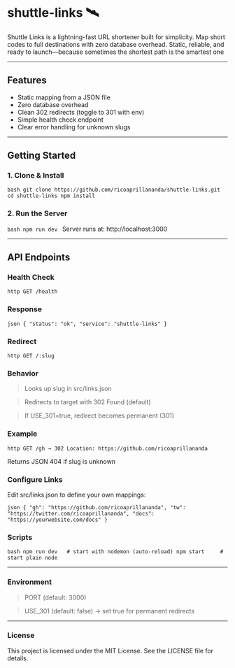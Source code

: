# shuttle-links 🛰️
Shuttle Links is a lightning-fast URL shortener built for simplicity. Map short codes to full destinations with zero database overhead. Static, reliable, and ready to launch—because sometimes the shortest path is the smartest one

---

## Features

- Static mapping from a JSON file  
- Zero database overhead  
- Clean 302 redirects (toggle to 301 with env)  
- Simple health check endpoint  
- Clear error handling for unknown slugs  

---

## Getting Started

### 1. Clone & Install
``bash
git clone https://github.com/ricoaprillananda/shuttle-links.git
cd shuttle-links
npm install
``

### 2. Run the Server

``bash
npm run dev
``
Server runs at: http://localhost:3000

---

## API Endpoints

### Health Check
``http
GET /health
``
### Response
``json
{
  "status": "ok",
  "service": "shuttle-links"
}
``

### Redirect
``http
GET /:slug
``

### Behavior

> Looks up slug in src/links.json

> Redirects to target with 302 Found (default)

> If USE_301=true, redirect becomes permanent (301)

### Example
``http
GET /gh
→ 302 Location: https://github.com/ricoaprillananda
``

Returns JSON 404 if slug is unknown

### Configure Links

Edit src/links.json to define your own mappings:

``json
{
  "gh": "https://github.com/ricoaprillananda",
  "tw": "https://twitter.com/ricoaprillananda",
  "docs": "https://yourwebsite.com/docs"
}
``
### Scripts

``bash
npm run dev   # start with nodemon (auto-reload)
npm start     # start plain node
``

---

### Environment

> PORT (default: 3000)

> USE_301 (default: false) → set true for permanent redirects

---

### License

This project is licensed under the MIT License. See the LICENSE file for details.


